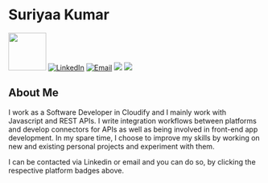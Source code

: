 # Suriyaa Kumar

<p class="left">
<img width='75' src="https://visitor-badge.laobi.icu/badge?page_id=suriyaakumar.suriyaakumar">
<a href="https://in.linkedin.com/in/suriyaakumar"><img alt="LinkedIn" src="https://img.shields.io/badge/LinkedIn-Suriyaa%20Kumar-blue?style=flat-square&logo=linkedin"></a>
<a href="mailto:believeinsurya@gmail.com"><img alt="Email" src="https://img.shields.io/badge/Email-believeinsurya@gmail.com-red?style=flat-square&logo=gmail"></a>
<a href="https://leetcode.com/suriyaakumar/"><img src="https://badges.peiyuan.ch/leetcode/suriyaakumar/name?logo=leetcode&label=Leetcode&style=flat-square&color=orange"></a>
<a href="https://suriyaakumar.netlify.app"><img src="https://img.shields.io/website-up-down-green-red/https/suriyaakumar.netlify.app.svg"></a>
</p>

## About Me

I work as a Software Developer in Cloudify and I mainly work with Javascript and REST APIs. I write integration workflows between platforms and develop connectors for APIs as well as being involved in front-end app development. In my spare time, I choose to improve my skills by working on new and existing personal projects and experiment with them.

I can be contacted via Linkedin or email and you can do so, by clicking the respective platform badges above.
